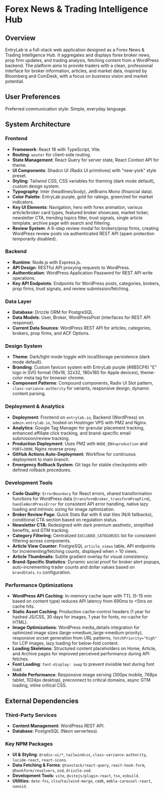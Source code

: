 # Forex News & Trading Intelligence Hub

## Overview
EntryLab is a full-stack web application designed as a Forex News & Trading Intelligence Hub. It aggregates and displays forex broker news, prop firm updates, and trading analysis, fetching content from a WordPress backend. The platform aims to provide traders with a clean, professional interface for broker information, articles, and market data, inspired by Bloomberg and CoinDesk, with a focus on business vision and market potential.

## User Preferences
Preferred communication style: Simple, everyday language.

## System Architecture

### Frontend
- **Framework**: React 18 with TypeScript, Vite.
- **Routing**: `wouter` for client-side routing.
- **State Management**: React Query for server state, React Context API for theme.
- **UI Components**: Shadcn UI (Radix UI primitives) with "new-york" style preset.
- **Styling**: Tailwind CSS, CSS variables for theming (dark mode default), custom design system.
- **Typography**: Inter (headlines/body), JetBrains Mono (financial data).
- **Color Palette**: EntryLab purple, gold for ratings, green/red for market indicators.
- **Key UI Elements**: Navigation, hero with forex animation, various article/broker card types, featured broker showcase, market ticker, newsletter CTA, trending topics filter, trust signals, single article template, archive page with search and filtering.
- **Review System**: A 6-step review modal for brokers/prop firms, creating WordPress review posts via authenticated REST API (spam protection temporarily disabled).

### Backend
- **Runtime**: Node.js with Express.js.
- **API Design**: RESTful API proxying requests to WordPress.
- **Authentication**: WordPress Application Password for REST API write operations.
- **Key API Endpoints**: Endpoints for WordPress posts, categories, brokers, prop firms, trust signals, and review submission/fetching.

### Data Layer
- **Database**: Drizzle ORM for PostgreSQL.
- **Data Models**: User, Broker, WordPressPost (interfaces for REST API response).
- **Current Data Sources**: WordPress REST API for articles, categories, brokers, prop firms, and ACF Options.

### Design System
- **Theme**: Dark/light mode toggle with localStorage persistence (dark mode default).
- **Branding**: Custom favicon system with EntryLab purple (#8B5CF6) "E" logo in SVG format (16x16, 32x32, 180x180 for Apple devices), theme-color meta tag for browser chrome.
- **Component Patterns**: Compound components, Radix UI Slot pattern, `class-variance-authority` for variants, responsive design, dynamic content parsing.

### Deployment & Analytics
- **Deployment**: Frontend on `entrylab.io`, Backend (WordPress) on `admin.entrylab.io`, hosted on Hostinger VPS with PM2 and Nginx.
- **Analytics**: Google Tag Manager for granular placement tracking, enhanced affiliate click tracking, and brand-specific email submission/review tracking.
- **Production Deployment**: Uses PM2 with `NODE_ENV=production` and `PORT=3000`, Nginx reverse proxy.
- **GitHub Actions Auto-Deployment**: Workflow for continuous deployment to main branch.
- **Emergency Rollback System**: Git tags for stable checkpoints with defined rollback procedures.

### Development Tools
- **Code Quality**: `ErrorBoundary` for React errors, shared transformation functions for WordPress data (`transformBroker`, `transformPropFirm`), `handleWordPressError` for consistent API error handling, native lazy loading and intrinsic sizing for image optimization.
- **Broker Review Page**: Quick Stats Bar with 6 stat tiles (N/A fallbacks), conditional CTA section based on regulation status.
- **Newsletter CTA**: Redesigned with dark premium aesthetic, simplified benefits, and GTM tracking.
- **Category Filtering**: Centralized `EXCLUDED_CATEGORIES` list for consistent filtering across components.
- **Article View Counter**: PostgreSQL `article_views` table, API endpoints for incrementing/fetching counts, displayed when > 10 views.
- **Article Thumbnails**: Subtle gradient overlay for visual consistency.
- **Brand-Specific Statistics**: Dynamic social proof for broker alert popups, auto-incrementing trader counts and dollar values based on `brandStats.ts` configuration.

### Performance Optimizations
- **WordPress API Caching**: In-memory cache layer with TTL (5-15 min based on content type) reduces API latency from 690ms to <5ms on cache hits.
- **Static Asset Caching**: Production cache-control headers (1 year for hashed JS/CSS, 30 days for images, 1 year for fonts, no-cache for HTML).
- **Image Optimizations**: WordPress media_details integration for optimized image sizes (large→medium_large→medium priority), responsive srcset generation from URL patterns, `fetchPriority="high"` for LCP images, lazy loading for below-fold content.
- **Loading Skeletons**: Structured content placeholders on Home, Article, and Archive pages for improved perceived performance during API fetches.
- **Font Loading**: `font-display: swap` to prevent invisible text during font load.
- **Mobile Performance**: Responsive image serving (300px mobile, 768px tablet, 1024px desktop), preconnect to critical domains, async GTM loading, inline critical CSS.

## External Dependencies

### Third-Party Services
- **Content Management**: WordPress REST API.
- **Database**: PostgreSQL (Neon serverless).

### Key NPM Packages
- **UI & Styling**: `@radix-ui/*`, `tailwindcss`, `class-variance-authority`, `lucide-react`, `react-icons`.
- **Data Fetching & Forms**: `@tanstack/react-query`, `react-hook-form`, `@hookform/resolvers`, `zod`, `drizzle-zod`.
- **Development Tools**: `vite`, `@vitejs/plugin-react`, `tsx`, `esbuild`.
- **Utilities**: `date-fns`, `clsx`/`tailwind-merge`, `cmdk`, `embla-carousel-react`, `nanoid`.